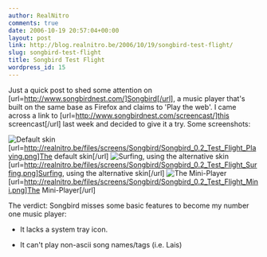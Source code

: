```yaml
---
author: RealNitro
comments: true
date: 2006-10-19 20:57:04+00:00
layout: post
link: http://blog.realnitro.be/2006/10/19/songbird-test-flight/
slug: songbird-test-flight
title: Songbird Test Flight
wordpress_id: 15
---
```


Just a quick post to shed some attention on [url=http://www.songbirdnest.com/]Songbird[/url], a music player that's built on the same base as Firefox and claims to 'Play the web'. I came across a link to [url=http://www.songbirdnest.com/screencast/]this screencast[/url] last week and decided to give it a try. Some screenshots:


![Default skin](http://realnitro.be/files/screens/Songbird/Songbird_0.2_Test_Flight_Playing_400.png)
[url=http://realnitro.be/files/screens/Songbird/Songbird_0.2_Test_Flight_Playing.png]The default skin[/url]
![Surfing, using the alternative skin](http://realnitro.be/files/screens/Songbird/Songbird_0.2_Test_Flight_Surfing_400.png)
[url=http://realnitro.be/files/screens/Songbird/Songbird_0.2_Test_Flight_Surfing.png]Surfing, using the alternative skin[/url]
![The Mini-Player](http://realnitro.be/files/screens/Songbird/Songbird_0.2_Test_Flight_Mini_400.png)
[url=http://realnitro.be/files/screens/Songbird/Songbird_0.2_Test_Flight_Mini.png]The Mini-Player[/url]


The verdict: Songbird misses some basic features to become my number one music player:




  * It lacks a system tray icon.


  * It can't play non-ascii song names/tags (i.e. Lais)


